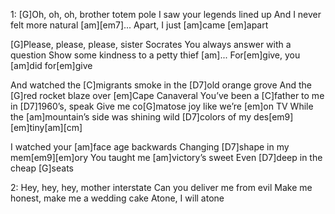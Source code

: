 
1:
[G]Oh, oh, oh, brother totem pole
I saw your legends lined up
And I never felt more natural
[am][em7]... Apart, I just
[am]came [em]apart

[G]Please, please, please, sister Socrates
You always answer with a question
Show some kindness to a petty thief
[am]... For[em]give,
you [am]did for[em]give

And watched the [C]migrants smoke in the [D7]old orange grove
And the [G]red rocket blaze over [em]Cape Canaveral
You’ve been a [C]father to me in [D7]1960’s, speak
Give me co[G]matose joy like we’re [em]on TV
While the [am]mountain’s side was shining
wild [D7]colors of my des[em9][em]tiny[am][cm]

I watched your [am]face age backwards
Changing [D7]shape in my mem[em9][em]ory
You taught me [am]victory’s sweet
Even [D7]deep in the cheap [G]seats

2:
Hey, hey, hey, mother interstate
Can you deliver me from evil
Make me honest, make me a wedding cake
Atone, I will atone
